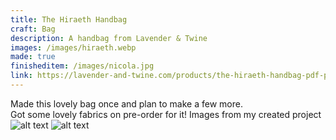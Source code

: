 ```yaml
---
title: The Hiraeth Handbag
craft: Bag
description: A handbag from Lavender & Twine
images: /images/hiraeth.webp
made: true
finisheditem: /images/nicola.jpg
link: https://lavender-and-twine.com/products/the-hiraeth-handbag-pdf-pattern-with-videos
---
```


Made this lovely bag once and plan to make a few more.   
Got some lovely fabrics on pre-order for it!
Images from my created project   
![alt text](/images/nicola2.jpg)
![alt text](/images/nicola.jpg)
